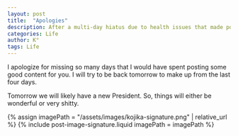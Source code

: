 ```yaml
---
layout: post
title:  "Apologies"
description: After a multi-day hiatus due to health issues that made posting feel overwhelming, I'm finally feeling well enough to get back to writing. Sometimes we need to listen to our bodies and take breaks, but now I'm ready to resume sharing content with you all.
categories: Life
author: K°
tags: Life
---
```


I apologize for missing so many days that I would have spent posting some good content for you. I will try to be back tomorrow to make up from the last four days.

Tomorrow we will likely have a new President. So, things will either be wonderful or very shitty.
<!-- signature -->
{% assign imagePath = "/assets/images/kojika-signature.png" | relative_url %}
{% include post-image-signature.liquid imagePath = imagePath %}